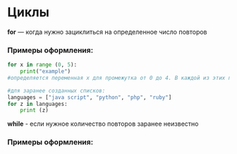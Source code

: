 # Циклы

**for** — когда нужно зациклиться на определенное число повторов
 
### Примеры оформления:

```py
for x in range (0, 5):
    print("example")
#определяется переменная х для промежутка от 0 до 4. В каждой из этих переменных будет записана строка "example"

#для заранее созданных списков:
languages = ["java script", "python", "php", "ruby"]
for z in languages:
    print (z)
```

**while** - если нужное количество повторов заранее неизвестно

### Примеры оформления: